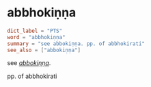 # abbhokiṇṇa

``` toml
dict_label = "PTS"
word = "abbhokiṇṇa"
summary = "see abbokiṇṇa. pp. of abbhokirati"
see_also = ["abbokiṇṇa"]
```

see *[abbokiṇṇa](abbokiṇṇa.md)*.

pp. of abbhokirati

